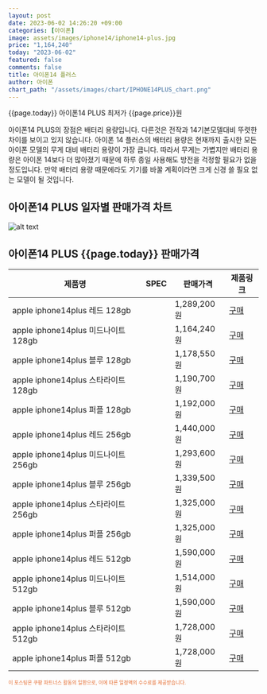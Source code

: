 ```yaml
---
layout: post
date: 2023-06-02 14:26:20 +09:00
categories: [아이폰]
image: assets/images/iphone14/iphone14-plus.jpg
price: "1,164,240"
today: "2023-06-02"
featured: false
comments: false
title: 아이폰14 플러스
author: 아이폰
chart_path: "/assets/images/chart/IPHONE14PLUS_chart.png"
---
```


{{page.today}} 아이폰14 PLUS 최저가 {{page.price}}원

아이폰14 PLUS의 장점은 배터리 용량입니다. 다른것은 전작과 14기본모델대비 뚜렷한 차이를 보이고 있지 않습니다.
아이폰 14 플러스의 배터리 용량은 현재까지 출시한 모든 아이폰 모델의 무게 대비 배터리 용량이 가장 큽니다. 따라서 무게는 가볍지만 배터리 용량은 아이폰 14보다 더 많아졌기 때문에 하루 종일 사용해도 방전을 걱정할 필요가 없을 정도입니다. 만약 배터리 용량 때문에라도 기기를 바꿀 계획이라면 크게 신경 쓸 필요 없는 모델이 될 것입니다.

## 아이폰14 PLUS 일자별 판매가격 차트
![alt text]({{page.chart_path}} "아이폰14 PLUS3 판매가격 차트")

## 아이폰14 PLUS {{page.today}} 판매가격
<main>
<table id="rwd-table-large">
  <thead>
    <tr>
      <th>제품명</th>
      <th>SPEC</th>
      <th>판매가격</th>
      <th>제품링크</th>
    </tr>
  </thead>
  <tbody><tr>
        <td>apple iphone14plus 레드 128gb </td>
        <td></td>
        <td>1,289,200원</td>
        <td><a href='https://link.coupang.com/a/SOXMI' target='_blank'>구매</a></td>
        </tr><tr>
        <td>apple iphone14plus 미드나이트 128gb </td>
        <td></td>
        <td>1,164,240원</td>
        <td><a href='https://link.coupang.com/a/SOXOS' target='_blank'>구매</a></td>
        </tr><tr>
        <td>apple iphone14plus 블루 128gb </td>
        <td></td>
        <td>1,178,550원</td>
        <td><a href='https://link.coupang.com/a/SOXRa' target='_blank'>구매</a></td>
        </tr><tr>
        <td>apple iphone14plus 스타라이트 128gb </td>
        <td></td>
        <td>1,190,700원</td>
        <td><a href='https://link.coupang.com/a/SOXTi' target='_blank'>구매</a></td>
        </tr><tr>
        <td>apple iphone14plus 퍼플 128gb </td>
        <td></td>
        <td>1,192,000원</td>
        <td><a href='https://link.coupang.com/a/SOXVy' target='_blank'>구매</a></td>
        </tr><tr>
        <td>apple iphone14plus 레드 256gb </td>
        <td></td>
        <td>1,440,000원</td>
        <td><a href='https://link.coupang.com/a/SOXYu' target='_blank'>구매</a></td>
        </tr><tr>
        <td>apple iphone14plus 미드나이트 256gb </td>
        <td></td>
        <td>1,293,600원</td>
        <td><a href='https://link.coupang.com/a/SOX1p' target='_blank'>구매</a></td>
        </tr><tr>
        <td>apple iphone14plus 블루 256gb </td>
        <td></td>
        <td>1,339,500원</td>
        <td><a href='https://link.coupang.com/a/SOX3e' target='_blank'>구매</a></td>
        </tr><tr>
        <td>apple iphone14plus 스타라이트 256gb </td>
        <td></td>
        <td>1,325,000원</td>
        <td><a href='https://link.coupang.com/a/SOX5K' target='_blank'>구매</a></td>
        </tr><tr>
        <td>apple iphone14plus 퍼플 256gb </td>
        <td></td>
        <td>1,325,000원</td>
        <td><a href='https://link.coupang.com/a/SOX8c' target='_blank'>구매</a></td>
        </tr><tr>
        <td>apple iphone14plus 레드 512gb </td>
        <td></td>
        <td>1,590,000원</td>
        <td><a href='https://link.coupang.com/a/SOX95' target='_blank'>구매</a></td>
        </tr><tr>
        <td>apple iphone14plus 미드나이트 512gb </td>
        <td></td>
        <td>1,514,000원</td>
        <td><a href='https://link.coupang.com/a/SOYbX' target='_blank'>구매</a></td>
        </tr><tr>
        <td>apple iphone14plus 블루 512gb </td>
        <td></td>
        <td>1,590,000원</td>
        <td><a href='https://link.coupang.com/a/SOYeZ' target='_blank'>구매</a></td>
        </tr><tr>
        <td>apple iphone14plus 스타라이트 512gb </td>
        <td></td>
        <td>1,728,000원</td>
        <td><a href='https://link.coupang.com/a/SOYhS' target='_blank'>구매</a></td>
        </tr><tr>
        <td>apple iphone14plus 퍼플 512gb </td>
        <td></td>
        <td>1,728,000원</td>
        <td><a href='https://link.coupang.com/a/SOYko' target='_blank'>구매</a></td>
        </tr></tbody>
</table>

</main>
<div style="color:#e56a2c;font-size: 0.7em;" >
이 포스팅은 쿠팡 파트너스 활동의 일환으로, 이에 따른 일정액의 수수료를 제공받습니다.
</div>
